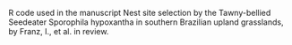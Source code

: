 R code used in the manuscript Nest site selection by the Tawny-bellied Seedeater Sporophila hypoxantha in southern Brazilian upland grasslands, by Franz, I., et al. in review.
